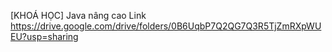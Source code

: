 [KHOÁ HỌC]
Java nâng cao
Link
https://drive.google.com/drive/folders/0B6UqbP7Q2QG7Q3R5TjZmRXpWUEU?usp=sharing
